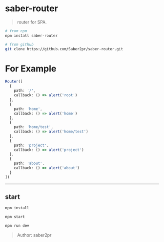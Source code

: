 # saber-router

> router for SPA.

```bash
# from npm
npm install saber-router

# from github
git clone https://github.com/Saber2pr/saber-router.git
```

# For Example

```ts
Router([
  {
    path: '/',
    callback: () => alert('root')
  },
  {
    path: 'home',
    callback: () => alert('home')
  },
  {
    path: 'home/test',
    callback: () => alert('home/test')
  },
  {
    path: 'project',
    callback: () => alert('project')
  },
  {
    path: 'about',
    callback: () => alert('about')
  }
])
```

---

## start

```bash
npm install
```

```bash
npm start

npm run dev

```

> Author: saber2pr

